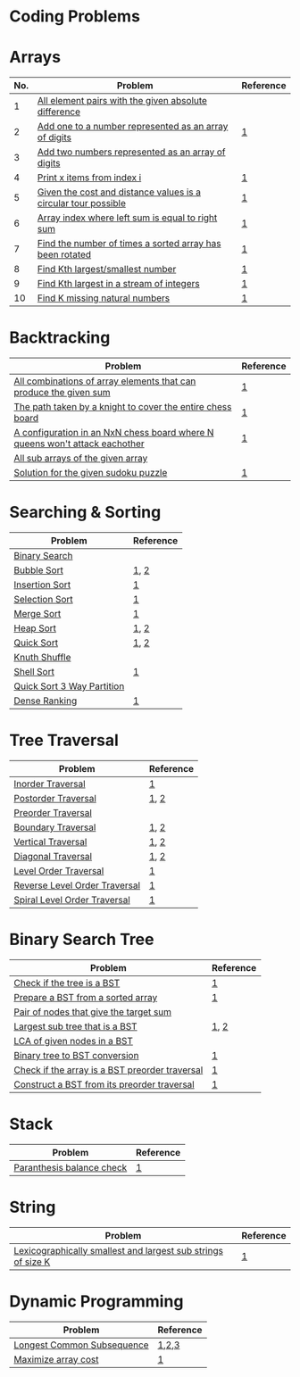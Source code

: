 # Coding Problems

# Arrays

|No.| Problem                                                  | Reference   |
|-|-------------------------------------------------------- |--------------------------------------------------------|
|1| [All element pairs with the given absolute difference](src/array/Absolute_Difference.java)||
|2| [Add one to a number represented as an array of digits](src/array/Add_One_To_An_Array.java) | [1](http://codereview.stackexchange.com/questions/43343/add-one-to-a-number-represented-as-an-array-of-digits) |
|3| [Add two numbers represented as an array of digits](src/array/Add_Two_Arrays.java) |  |
|4| [Print x items from index i](src/array/Circular_Array.java)| [1](http://www.geeksforgeeks.org/circular-array/) |
|5| [Given the cost and distance values is a circular tour possible](src/array/Circular_Tour.java)| [1](http://www.geeksforgeeks.org/find-a-tour-that-visits-all-stations/) |
|6| [Array index where left sum is equal to right sum](src/array/Equilibrium_Index.java)|[1](http://www.geeksforgeeks.org/equilibrium-index-of-an-array/)|
|7| [Find the number of times a sorted array has been rotated](src/array/Find_Rotations.java)|[1](https://practice.geeksforgeeks.org/problems/rotation4723/1)|
|8| [Find Kth largest/smallest number](src/array/Kth_Largest.java)|[1](http://www.geeksforgeeks.org/k-largestor-smallest-elements-in-an-array/)|
|9| [Find Kth largest in a stream of integers](src/array/Kth_Largest_In_An_Integer_Stream.java)|[1](http://www.geeksforgeeks.org/kth-largest-element-in-a-stream/)|
|10| [Find K missing natural numbers](src/array/Missing_Natural_Numbers.java)|[1](https://practice.geeksforgeeks.org/problems/first-k-natural-numbers2135/1#)|


# Backtracking

| Problem                                                    | Reference   |
| ---------------------------------------------------------- |--------------------------------------------------------|
| [All combinations of array elements that can produce the given sum](src/backtracking/Combination_Sum.java) | [1](https://discuss.leetcode.com/topic/46161/a-general-approach-to-backtracking-questions-in-java-subsets-permutations-combination-sum-palindrome-partitioning) |
| [The path taken by a knight to cover the entire chess board](src/array/Knights_Tour.java) | [1](http://www.geeksforgeeks.org/backtracking-set-1-the-knights-tour-problem/) |
| [A configuration in an NxN chess board where N queens won't attack eachother](src/array/N_Queens.java) | [1](http://www.geeksforgeeks.org/backtracking-set-3-n-queen-problem/) |
| [All sub arrays of the given array](src/array/Subsets.java) |  |
| [Solution for the given sudoku puzzle](src/array/Sudoku_Solver.java) | [1](http://www.geeksforgeeks.org/backtracking-set-7-suduku/) |

# Searching & Sorting
| Problem                                                    |Reference   |
| ---------------------------------------------------------- |--------------------------------------------------------|
| [Binary Search](src/sorting_searching/Binary_Search.java)| | |
| [Bubble Sort](src/sorting_searching/Bubble_Sort.java)| [1](https://visualgo.net/sorting), [2](https://www.cs.umd.edu/class/sum2003/cmsc311/Notes/BitOp/xor.html)|
| [Insertion Sort](src/sorting_searching/Insertion_Sort.java)| [1](https://visualgo.net/sorting)|
| [Selection Sort](src/sorting_searching/Selection_Sort.java)| [1](https://visualgo.net/sorting)|
| [Merge Sort](src/sorting_searching/Merge_Sort.java)| [1](https://visualgo.net/sorting)|
| [Heap Sort](src/sorting_searching/Heap_Sort.java)| [1](https://www.cs.usfca.edu/~galles/visualization/HeapSort.html), [2](https://www.geeksforgeeks.org/heap-sort/?ref=lbp) |
| [Quick Sort](src/sorting_searching/Quick_Sort.java)| [1](https://www.cs.usfca.edu/~galles/visualization/ComparisonSort.html), [2](https://www.geeksforgeeks.org/quick-sort/) |
| [Knuth Shuffle](src/sorting_searching/Knuth_Shuffle.java)| | 
| [Shell Sort](src/sorting_searching/Shell_Sort.java)| [1](https://www.geeksforgeeks.org/shellsort/)| 
| [Quick Sort 3 Way Partition](src/sorting_searching/Quick_Sort_Three_Way_Partition.java)| |
| [Dense Ranking](src/sorting_searching/Dense_Ranking.java)|[1](https://www.hackerrank.com/challenges/climbing-the-leaderboard/problem) |

# Tree Traversal
| Problem                                                    |Reference   |
| ---------------------------------------------------------- |--------------------------------------------------------|
| [Inorder Traversal](src/tree/traversal/Inorder_Traversal.java)| [1](http://www.geeksforgeeks.org/inorder-tree-traversal-without-recursion/) |
| [Postorder Traversal](src/tree/traversal/Postorder_Traversal.java)| [1](http://www.geeksforgeeks.org/iterative-postorder-traversal-using-stack/), [2](http://www.geeksforgeeks.org/iterative-postorder-traversal/)|
| [Preorder Traversal](src/tree/traversal/Preorder_Traversal.java)||
| [Boundary Traversal](src/tree/traversal/Boundary_Traversal.java)| [1](http://articles.leetcode.com/print-edge-nodes-boundary-of-binary/), [2](http://www.geeksforgeeks.org/boundary-traversal-of-binary-tree/)|
| [Vertical Traversal](src/tree/traversal/Vertical_Traversal.java)| [1](http://www.geeksforgeeks.org/print-binary-tree-vertical-order/), [2](http://javabypatel.blogspot.in/2015/10/print-binary-tree-in-vertical-order.html)|
| [Diagonal Traversal](src/tree/traversal/Diagonal_Traversal.java)| [1](http://www.geeksforgeeks.org/diagonal-traversal-of-binary-tree/), [2](http://ideone.com/VYVZyU)|
| [Level Order Traversal](src/tree/traversal/Level_Order_Traversal.java)| [1](http://www.geeksforgeeks.org/level-order-tree-traversal/)
| [Reverse Level Order Traversal](src/tree/traversal/Level_Order_Traversal_Reverse.java)| [1](https://www.geeksforgeeks.org/reverse-level-order-traversal/)|
| [Spiral Level Order Traversal](src/tree/traversal/Level_Order_Traversal_Spiral.java)| [1](http://www.geeksforgeeks.org/level-order-traversal-in-spiral-form/)|

# Binary Search Tree
| Problem | Reference |
| --------|-----------|
|[Check if the tree is a BST](src/tree/bst/Is_BST.java)|[1](https://www.hackerrank.com/challenges/is-binary-search-tree)|
|[Prepare a BST from a sorted array](src/tree/bst/BST_From_SortedArray.java)|[1](http://www.geeksforgeeks.org/sorted-array-to-balanced-bst/)|
|[Pair of nodes that give the target sum](src/tree/bst/BST_Sum_Pair.java)||
|[Largest sub tree that is a BST](src/tree/bst/Largest_Subtree_That_Is_BST.java)|[1](https://github.com/mission-peace/interview/blob/master/src/com/interview/tree/LargestBSTInBinaryTree.java), [2](http://www.geeksforgeeks.org/find-the-largest-subtree-in-a-tree-that-is-also-a-bst/)|
|[LCA of given nodes in a BST](src/tree/bst/LCA_BST.java)||
|[Binary tree to BST conversion](src/tree/bst/Convert_Binary_Tree_To_BST.java)|[1](http://www.geeksforgeeks.org/binary-tree-to-binary-search-tree-conversion/)|
|[Check if the array is a BST preorder traversal](src/tree/bst/Is_BST_Preorder_Traversal.java)|[1](http://www.geeksforgeeks.org/check-if-a-given-array-can-represent-preorder-traversal-of-binary-search-tree/)|
|[Construct a BST from its preorder traversal](src/tree/bst/BST_From_Preorder_Traversal.java)|[1](http://www.geeksforgeeks.org/construct-bst-from-given-preorder-traversa/)|

# Stack
| Problem | Reference |
|---------|-----------|
|[Paranthesis balance check](src/stack/Balanced_Paranthesis.java)|[1](http://www.geeksforgeeks.org/check-for-balanced-parentheses-in-an-expression/)|

# String
| Problem | Reference |
|---------|-----------|
|[Lexicographically smallest and largest sub strings of size K](src/string/Lexicographically_Smallest_Substring.java)|[1](https://www.hackerrank.com/challenges/java-string-compare/problem)|

# Dynamic Programming
| Problem | Reference |
|---------|-----------|
|[Longest Common Subsequence](src/dynamic_programming/Longest_Common_Subsequence.java)|[1](https://en.wikipedia.org/wiki/Longest_common_subsequence_problem),[2](http://www.geeksforgeeks.org/printing-longest-common-subsequence/),[3](http://www.geeksforgeeks.org/dynamic-programming-set-4-longest-common-subsequence/)|
|[Maximize array cost](src/dynamic_programming/Maximize_Array_Cost.java)|[1](https://www.hackerrank.com/challenges/sherlock-and-cost/problem)|

